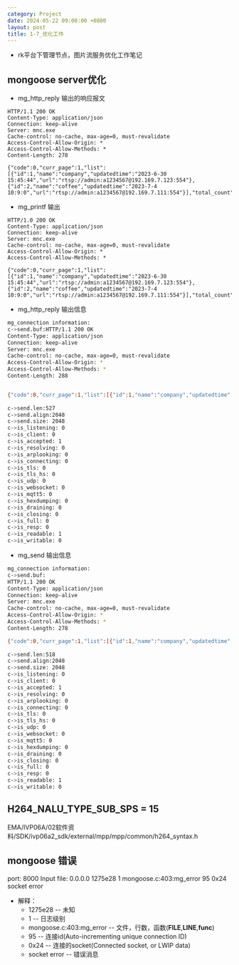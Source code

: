 ```yaml
---
category: Project
date: 2024-05-22 09:00:00 +0800
layout: post
title: 1-7_优化工作
---
```


+ rk平台下管理节点，图片流服务优化工作笔记

## mongoose server优化

+ mg_http_reply 输出的响应报文
```
HTTP/1.1 200 OK
Content-Type: application/json
Connection: keep-alive
Server: mnc.exe
Cache-control: no-cache, max-age=0, must-revalidate
Access-Control-Allow-Origin: *
Access-Control-Allow-Methods: *
Content-Length: 278        

{"code":0,"curr_page":1,"list":[{"id":1,"name":"company","updatedtime":"2023-6-30 15:45:44","url":"rtsp://admin:a1234567@192.169.7.123:554"},{"id":2,"name":"coffee","updatedtime":"2023-7-4 10:9:0","url":"rtsp://admin:a1234567@192.169.7.111:554"}],"total_count":2,"total_page":1}
```

+ mg_printf 输出
```
HTTP/1.0 200 OK
Content-Type: application/json
Connection: keep-alive
Server: mnc.exe
Cache-control: no-cache, max-age=0, must-revalidate
Access-Control-Allow-Origin: *
Access-Control-Allow-Methods: *

{"code":0,"curr_page":1,"list":[{"id":1,"name":"company","updatedtime":"2023-6-30 15:45:44","url":"rtsp://admin:a1234567@192.169.7.123:554"},{"id":2,"name":"coffee","updatedtime":"2023-7-4 10:9:0","url":"rtsp://admin:a1234567@192.169.7.111:554"}],"total_count":2,"total_page":1}
```

+ mg_http_reply 输出信息
```bash 
mg_connection information: 
c->send.buf:HTTP/1.1 200 OK
Content-Type: application/json
Connection: keep-alive
Server: mnc.exe
Cache-control: no-cache, max-age=0, must-revalidate
Access-Control-Allow-Origin: *
Access-Control-Allow-Methods: *
Content-Length: 288        


{"code":0,"curr_page":1,"list":[{"id":1,"name":"company","updatedtime":"2023-6-30 15:45:44","url":"rtsp://admin:a1234567@192.169.7.123:554"},{"id":2,"name":"coffee","updatedtime":"2023-7-4 10:9:0","url":"rtsp://admin:a1234567@192.169.7.111:554"}],"total_count":2,"total_page":1}
        
c->send.len:527
c->send.align:2048
c->send.size: 2048
c->is_listening: 0
c->is_client: 0
c->is_accepted: 1
c->is_resolving: 0
c->is_arplooking: 0
c->is_connecting: 0
c->is_tls: 0
c->is_tls_hs: 0
c->is_udp: 0
c->is_websocket: 0
c->is_mqtt5: 0
c->is_hexdumping: 0
c->is_draining: 0
c->is_closing: 0
c->is_full: 0
c->is_resp: 0
c->is_readable: 1
c->is_writable: 0
```

+ mg_send 输出信息
```bash 
mg_connection information: 
c->send.buf:
HTTP/1.1 200 OK
Content-Type: application/json
Connection: keep-alive
Server: mnc.exe
Cache-control: no-cache, max-age=0, must-revalidate
Access-Control-Allow-Origin: *
Access-Control-Allow-Methods: *
Content-Length: 278        

{"code":0,"curr_page":1,"list":[{"id":1,"name":"company","updatedtime":"2023-6-30 15:45:44","url":"rtsp://admin:a1234567@192.169.7.123:554"},{"id":2,"name":"coffee","updatedtime":"2023-7-4 10:9:0","url":"rtsp://admin:a1234567@192.169.7.111:554"}],"total_count":2,"total_page":1}
        
c->send.len:518
c->send.align:2048
c->send.size: 2048
c->is_listening: 0
c->is_client: 0
c->is_accepted: 1
c->is_resolving: 0
c->is_arplooking: 0
c->is_connecting: 0
c->is_tls: 0
c->is_tls_hs: 0
c->is_udp: 0
c->is_websocket: 0
c->is_mqtt5: 0
c->is_hexdumping: 0
c->is_draining: 0
c->is_closing: 0
c->is_full: 0
c->is_resp: 0
c->is_readable: 1
c->is_writable: 0
```

## H264_NALU_TYPE_SUB_SPS          = 15

EMA/IVP06A/02软件资料/SDK/ivp06a2_sdk/external/mpp/mpp/common/h264_syntax.h

## mongoose 错误

port: 8000
Input file: 0.0.0.0
1275e28 1 mongoose.c:403:mg_error       95 0x24 socket error

+ 解释：
  + 1275e28  -- 未知
  + 1 -- 日志级别
  + mongoose.c:403:mg_error -- 文件，行数，函数(__FILE__,__LINE__,__func__)
  + 95 -- 连接id(Auto-incrementing unique connection ID)
  + 0x24 -- 连接的socket(Connected socket, or LWIP data)
  + socket error -- 错误消息